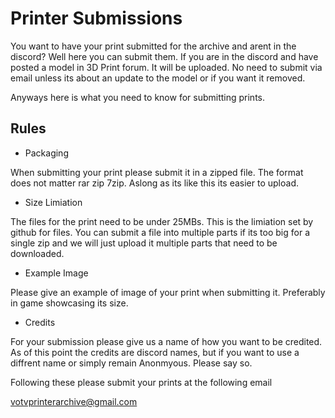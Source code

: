 # Printer Submissions
You want to have your print submitted for the archive and arent in the discord? Well here you can submit them.
If you are in the discord and have posted a model in 3D Print forum. It will be uploaded. No need to submit via email unless its about an update to the model or if you want it removed.

Anyways here is what you need to know for submitting prints.

## Rules

- Packaging
  
 When submitting your print please submit it in a zipped file. The format does not matter rar zip 7zip. Aslong as its like this its easier to upload.

- Size Limiation
  
 The files for the print need to be under 25MBs. This is the limiation set by github for files. You can submit a file into multiple parts if its too big for a single zip and we will just upload it multiple parts that need to be downloaded.

 - Example Image

Please give an example of image of your print when submitting it. Preferably in game showcasing its size.

- Credits

For your submission please give us a name of how you want to be credited. As of this point the credits are discord names, but if you want to use a diffrent name or simply remain Anonmyous. Please say so.

Following these please submit your prints at the following email

votvprinterarchive@gmail.com
 
